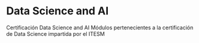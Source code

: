 # Data Science and AI
Certificación Data Science and AI
Módulos pertenecientes a la certificación de Data Science impartida por el ITESM

